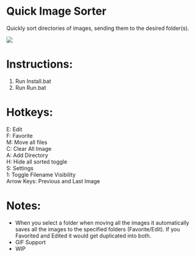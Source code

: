 # Quick Image Sorter
Quickly sort directories of images, sending them to the desired folder(s).

<img src='https://drive.google.com/uc?export=view&id=15f18oRqiSli9P8yWfk00bIq1yeX85UeB'>

# Instructions:
1. Run Install.bat 
2. Run Run.bat


# Hotkeys:
E: Edit <br />
F: Favorite <br />
M: Move all files <br />
C: Clear All Image <br />
A: Add Directory <br />
H: Hide all sorted toggle <br />
S: Settings <br />
1: Toggle Filename Visibility <br />
Arrow Keys: Previous and Last Image

# Notes:
- When you select a folder when moving all the images it automatically saves all the images to the specified folders (Favorite/Edit).  If you Favorited and Edited it would get duplicated into both. <br />
- GIF Support
- WIP
